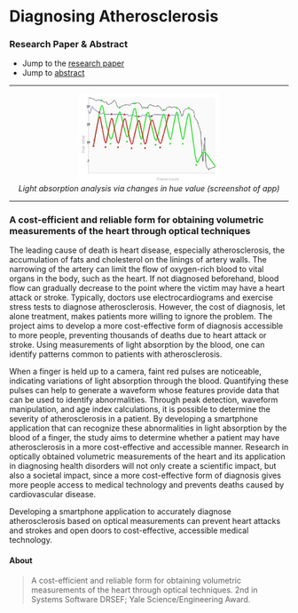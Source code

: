 # Diagnosing Atherosclerosis


### Research Paper & Abstract
* Jump to the [research paper](https://github.com/kaisubr/Photoplethysmogram_API_22/blob/master/RESEARCH%20PAPER.pdf)
* Jump to [abstract](https://github.com/kaisubr/Photoplethysmogram_API_22#a-cost-efficient-and-reliable-form-for-obtaining-volumetric-measurements-of-the-heart-through-optical-techniques)

----------

<p align="center">
  
  <img src="dia.png" width="50%" />
  <br/>
  <i>Light absorption analysis via changes in hue value (screenshot of app)</i>
  
</p>

----------

### A cost-efficient and reliable form for obtaining volumetric measurements of the heart through optical techniques

The leading cause of death is heart disease, especially atherosclerosis, the accumulation of fats and cholesterol on the linings of artery walls. The narrowing of the artery can limit the flow of oxygen-rich blood to vital organs in the body, such as the heart. If not diagnosed beforehand, blood flow can gradually decrease to the point where the victim may have a heart attack or stroke. Typically, doctors use electrocardiograms and exercise stress tests to diagnose atherosclerosis. However, the cost of diagnosis, let alone treatment, makes patients more willing to ignore the problem. The project aims to develop a more cost-effective form of diagnosis accessible to more people, preventing thousands of deaths due to heart attack or stroke. Using measurements of light absorption by the blood, one can identify patterns common to patients with atherosclerosis. 

When a finger is held up to a camera, faint red pulses are noticeable, indicating variations of light absorption through the blood. Quantifying these pulses can help to generate a waveform whose features provide data that can be used to identify abnormalities. Through peak detection, waveform manipulation, and age index calculations, it is possible to determine the severity of atherosclerosis in a patient. By developing a smartphone application that can recognize these abnormalities in light absorption by the blood of a finger, the study aims to determine whether a patient may have atherosclerosis in a more cost-effective and accessible manner. Research in optically obtained volumetric measurements of the heart and its application in diagnosing health disorders will not only create a scientific impact, but also a societal impact, since a more cost-effective form of diagnosis gives more people access to medical technology and prevents deaths caused by cardiovascular disease. 

Developing a smartphone application to accurately diagnose atherosclerosis based on optical measurements can prevent heart attacks and strokes and open doors to cost-effective, accessible medical technology.

#### About
> A cost-efficient and reliable form for obtaining volumetric measurements of the heart through optical techniques. 2nd in Systems Software DRSEF; Yale Science/Engineering Award.
